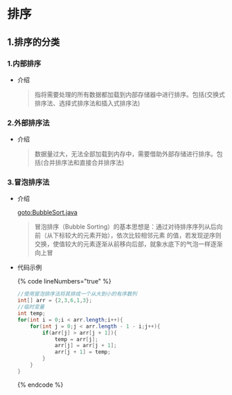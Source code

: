 # 排序

## 1.排序的分类

### 1.内部排序

*   介绍

    > 指将需要处理的所有数据都加载到内部存储器中进行排序。包括(交换式排序法、选择式排序法和插入式排序法)

### 2.外部排序法

*   介绍

    > 数据量过大，无法全部加载到内存中，需要借助外部存储进行排序。包括(合并排序法和直接合并排序法)

### 3.冒泡排序法

*   介绍&#x20;

    [goto:BubbleSort.java](https://gitee.com/jia-yan\_dong/code/blob/master/Java/javacode/chapter06/BubbleSort.java)

    > 冒泡排序（Bubble Sorting）的基本思想是：通过对待排序序列从后向前（从下标较大的元素开始），依次比较相邻元素 的值，若发现逆序则交换，使值较大的元素逐渐从前移向后部，就象水底下的气泡一样逐渐向上冒
*   代码示例

    {% code lineNumbers="true" %}
    ```java
    //使用冒泡排序法将其排成一个从大到小的有序数列
    int[] arr = {2,3,6,1,3};
    //临时变量
    int temp;
    for(int i = 0;i < arr.length;i++){
        for(int j = 0;j < arr.length - 1 - i;j++){
            if(arr[j] > arr[j + 1]){
                temp = arr[j];
                arr[j] = arr[j + 1];
                arr[j + 1] = temp;
            }
        }
    }
    ```
    {% endcode %}

